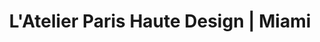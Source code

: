 ---
title: "L'Atelier Paris Haute Design | Miami"
url: /miami/latelier-paris-haute-design-miami/
shop: Küchen
---